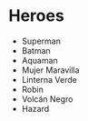 # Heroes

* Superman
* Batman
* Aquaman
* Mujer Maravilla
* Linterna Verde
* Robin
* Volcán Negro
* Hazard
